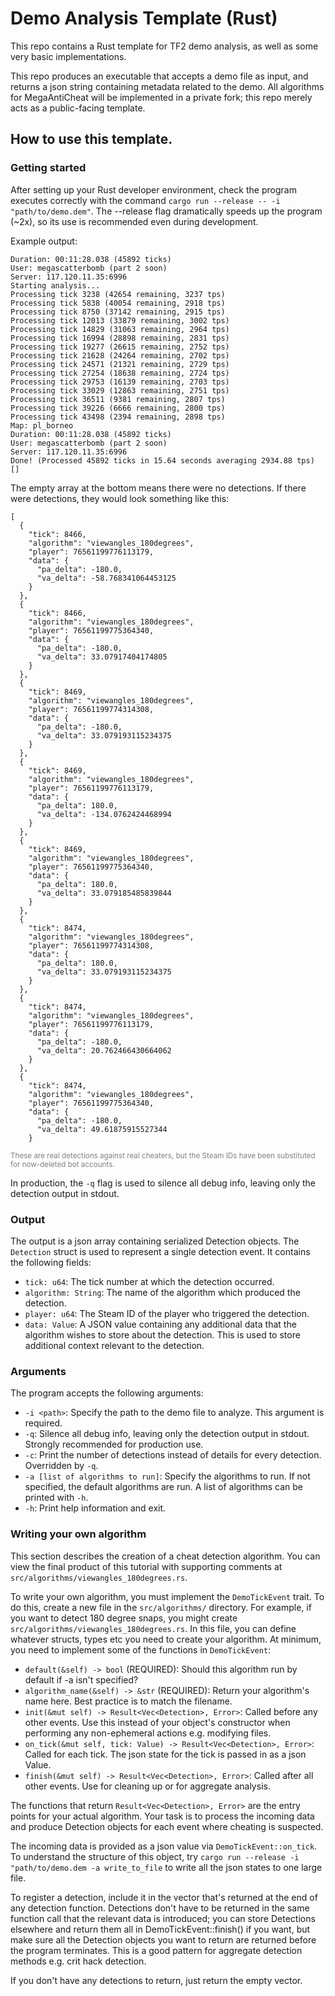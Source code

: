 # Demo Analysis Template (Rust)

This repo contains a Rust template for TF2 demo analysis, as well as some very basic implementations.

This repo produces an executable that accepts a demo file as input, and returns a json string containing metadata related to the demo. All algorithms for MegaAntiCheat will be implemented in a private fork; this repo merely acts as a public-facing template.

## How to use this template.

### Getting started

After setting up your Rust developer environment, check the program executes correctly with the command `cargo run --release -- -i "path/to/demo.dem"`. The --release flag dramatically speeds up the program (~2x), so its use is recommended even during development.

Example output: 
```Map: pl_borneo
Duration: 00:11:28.038 (45892 ticks)
User: megascatterbomb (part 2 soon)
Server: 117.120.11.35:6996
Starting analysis...
Processing tick 3238 (42654 remaining, 3237 tps)
Processing tick 5838 (40054 remaining, 2918 tps)
Processing tick 8750 (37142 remaining, 2915 tps)
Processing tick 12013 (33879 remaining, 3002 tps)
Processing tick 14829 (31063 remaining, 2964 tps)
Processing tick 16994 (28898 remaining, 2831 tps)
Processing tick 19277 (26615 remaining, 2752 tps)
Processing tick 21628 (24264 remaining, 2702 tps)
Processing tick 24571 (21321 remaining, 2729 tps)
Processing tick 27254 (18638 remaining, 2724 tps)
Processing tick 29753 (16139 remaining, 2703 tps)
Processing tick 33029 (12863 remaining, 2751 tps)
Processing tick 36511 (9381 remaining, 2807 tps)
Processing tick 39226 (6666 remaining, 2800 tps)
Processing tick 43498 (2394 remaining, 2898 tps)
Map: pl_borneo
Duration: 00:11:28.038 (45892 ticks)
User: megascatterbomb (part 2 soon)
Server: 117.120.11.35:6996
Done! (Processed 45892 ticks in 15.64 seconds averaging 2934.88 tps)
[]
```

The empty array at the bottom means there were no detections. If there were detections, they would look something like this:

```
[
  {
    "tick": 8466,
    "algorithm": "viewangles_180degrees",
    "player": 76561199776113179,
    "data": {
      "pa_delta": -180.0,
      "va_delta": -58.768341064453125
    }
  },
  {
    "tick": 8466,
    "algorithm": "viewangles_180degrees",
    "player": 76561199775364340,
    "data": {
      "pa_delta": -180.0,
      "va_delta": 33.07917404174805
    }
  },
  {
    "tick": 8469,
    "algorithm": "viewangles_180degrees",
    "player": 76561199774314308,
    "data": {
      "pa_delta": -180.0,
      "va_delta": 33.079193115234375
    }
  },
  {
    "tick": 8469,
    "algorithm": "viewangles_180degrees",
    "player": 76561199776113179,
    "data": {
      "pa_delta": 180.0,
      "va_delta": -134.0762424468994
    }
  },
  {
    "tick": 8469,
    "algorithm": "viewangles_180degrees",
    "player": 76561199775364340,
    "data": {
      "pa_delta": 180.0,
      "va_delta": 33.079185485839844
    }
  },
  {
    "tick": 8474,
    "algorithm": "viewangles_180degrees",
    "player": 76561199774314308,
    "data": {
      "pa_delta": 180.0,
      "va_delta": 33.079193115234375
    }
  },
  {
    "tick": 8474,
    "algorithm": "viewangles_180degrees",
    "player": 76561199776113179,
    "data": {
      "pa_delta": -180.0,
      "va_delta": 20.762466430664062
    }
  },
  {
    "tick": 8474,
    "algorithm": "viewangles_180degrees",
    "player": 76561199775364340,
    "data": {
      "pa_delta": -180.0,
      "va_delta": 49.61875915527344
    }
```
<p style="font-size: smaller; color: gray">These are real detections against real cheaters, but the Steam IDs have been substituted for now-deleted bot accounts.</p>

In production, the `-q` flag is used to silence all debug info, leaving only the detection output in stdout. 

### Output

The output is a json array containing serialized Detection objects. The `Detection` struct is used to represent a single detection event. It contains the following fields:

- `tick: u64`: The tick number at which the detection occurred.
- `algorithm: String`: The name of the algorithm which produced the detection.
- `player: u64`: The Steam ID of the player who triggered the detection.
- `data: Value`: A JSON value containing any additional data that the algorithm wishes to store about the detection. This is used to store additional context relevant to the detection.

### Arguments

The program accepts the following arguments:

- `-i <path>`: Specify the path to the demo file to analyze. This argument is required.
- `-q`: Silence all debug info, leaving only the detection output in stdout. Strongly recommended for production use.
- `-c`: Print the number of detections instead of details for every detection. Overridden by `-q`.
- `-a [list of algorithms to run]`: Specify the algorithms to run. If not specified, the default algorithms are run. A list of algorithms can be printed with `-h`.
- `-h`: Print help information and exit.

### Writing your own algorithm

This section describes the creation of a cheat detection algorithm. You can view the final product of this tutorial with supporting comments at `src/algorithms/viewangles_180degrees.rs`.

To write your own algorithm, you must implement the `DemoTickEvent` trait. To do this, create a new file in the `src/algorithms/` directory. For example, if you want to detect 180 degree snaps, you might create `src/algorithms/viewangles_180degrees.rs`. In this file, you can define whatever structs, types etc you need to create your algorithm. At minimum, you need to implement some of the functions in `DemoTickEvent`:

- `default(&self) -> bool` (REQUIRED): Should this algorithm run by default if -a isn't specified?
- `algorithm_name(&self) -> &str` (REQUIRED): Return your algorithm's name here. Best practice is to match the filename.
- `init(&mut self) -> Result<Vec<Detection>, Error>`: Called before any other events. Use this instead of your object's constructor when performing any non-ephemeral actions e.g. modifying files.
- `on_tick(&mut self, tick: Value) -> Result<Vec<Detection>, Error>`: Called for each tick. The json state for the tick is passed in as a json Value.
- `finish(&mut self) -> Result<Vec<Detection>, Error>`: Called after all other events. Use for cleaning up or for aggregate analysis.

The functions that return `Result<Vec<Detection>, Error>` are the entry points for your actual algorithm. Your task is to process the incoming data and produce Detection objects for each event where cheating is suspected.

The incoming data is provided as a json value via `DemoTickEvent::on_tick`. To understand the structure of this object, try `cargo run --release -i "path/to/demo.dem -a write_to_file` to write all the json states to one large file. 

To register a detection, include it in the vector that's returned at the end of any detection function. Detections don't have to be returned in the same function call that the relevant data is introduced; you can store Detections elsewhere and return them all in DemoTickEvent::finish() if you want, but make sure all the Detection objects you want to return are returned before the program terminates. This is a good pattern for aggregate detection methods e.g. crit hack detection.

If you don't have any detections to return, just return the empty vector.
